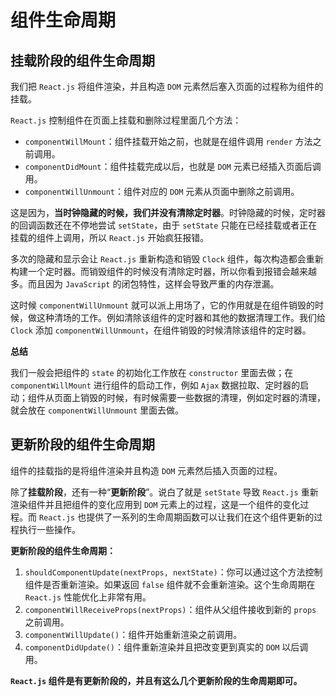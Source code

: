 # 组件生命周期 #

## 挂载阶段的组件生命周期 ##

我们把 `React.js` 将组件渲染，并且构造 `DOM` 元素然后塞入页面的过程称为组件的挂载。

`React.js` 控制组件在页面上挂载和删除过程里面几个方法：

- `componentWillMount`：组件挂载开始之前，也就是在组件调用 `render` 方法之前调用。
- `componentDidMount`：组件挂载完成以后，也就是 `DOM` 元素已经插入页面后调用。
- `componentWillUnmount`：组件对应的 `DOM` 元素从页面中删除之前调用。

这是因为，**当时钟隐藏的时候，我们并没有清除定时器**。时钟隐藏的时候，定时器的回调函数还在不停地尝试 `setState`，由于 `setState` 只能在已经挂载或者正在挂载的组件上调用，所以 `React.js` 开始疯狂报错。

多次的隐藏和显示会让 `React.js` 重新构造和销毁 `Clock` 组件，每次构造都会重新构建一个定时器。而销毁组件的时候没有清除定时器，所以你看到报错会越来越多。而且因为 `JavaScript` 的闭包特性，这样会导致严重的内存泄漏。

这时候 `componentWillUnmount` 就可以派上用场了，它的作用就是在组件销毁的时候，做这种清场的工作。例如清除该组件的定时器和其他的数据清理工作。我们给 `Clock` 添加 `componentWillUnmount`，在组件销毁的时候清除该组件的定时器。

**总结**

我们一般会把组件的 `state` 的初始化工作放在 `constructor` 里面去做；在 `componentWillMount` 进行组件的启动工作，例如 `Ajax` 数据拉取、定时器的启动；组件从页面上销毁的时候，有时候需要一些数据的清理，例如定时器的清理，就会放在 `componentWillUnmount` 里面去做。

## 更新阶段的组件生命周期 ##

组件的挂载指的是将组件渲染并且构造 `DOM` 元素然后插入页面的过程。

除了**挂载阶段**，还有一种“**更新阶段**”。说白了就是 `setState` 导致 `React.js` 重新渲染组件并且把组件的变化应用到 `DOM` 元素上的过程，这是一个组件的变化过程。而 `React.js` 也提供了一系列的生命周期函数可以让我们在这个组件更新的过程执行一些操作。

**更新阶段的组件生命周期：**

1. `shouldComponentUpdate(nextProps, nextState)`：你可以通过这个方法控制组件是否重新渲染。如果返回 `false` 组件就不会重新渲染。这个生命周期在 `React.js` 性能优化上非常有用。
2. `componentWillReceiveProps(nextProps)`：组件从父组件接收到新的 `props` 之前调用。
3. `componentWillUpdate()`：组件开始重新渲染之前调用。
4. `componentDidUpdate()`：组件重新渲染并且把改变更到真实的 `DOM` 以后调用。

**`React.js` 组件是有更新阶段的，并且有这么几个更新阶段的生命周期即可。**

